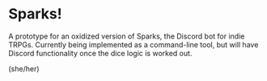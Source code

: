 # Sparks!

A prototype for an oxidized version of Sparks, the Discord bot for indie TRPGs. Currently being implemented as a command-line tool, but will have Discord functionality once the dice logic is worked out.

(she/her)
